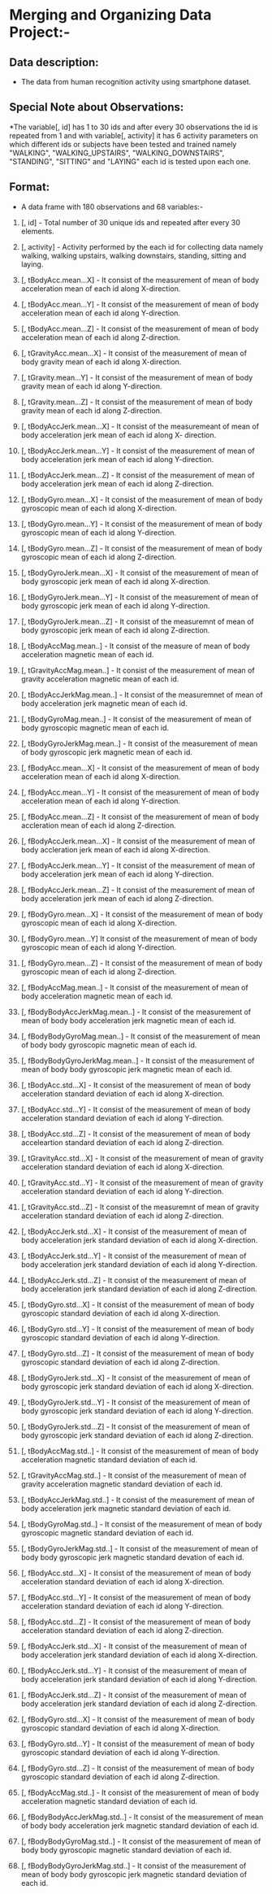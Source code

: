 # Merging and Organizing Data Project:-
## Data description:
* The data from human recognition activity using smartphone dataset.

## Special Note about Observations:
*The variable[, id] has 1 to 30 ids and after every 30 observations the id is repeated from 1 and with variable[, activity] it has 6 activity parameters on which different ids or subjects have been tested and trained namely "WALKING", "WALKING_UPSTAIRS", "WALKING_DOWNSTAIRS", "STANDING", "SITTING" and "LAYING" each id is tested upon each one.

## Format:
* A data frame with 180 observations and 68 variables:-

1. [, id] - Total number of 30 unique ids and repeated after every 30 elements.

2. [, activity] - Activity performed by the each id for collecting data namely walking, walking upstairs, walking downstairs, standing, sitting and laying.

3. [, tBodyAcc.mean...X] - It consist of the measurement of mean of body acceleration mean of each id along X-direction.

4. [, tBodyAcc.mean...Y] - It consist of the measurement of mean of body acceleration mean  of each id along Y-direction.

5. [, tBodyAcc.mean...Z] - It consist of the measurement of mean of body acceleration mean of each id along Z-direction.

6. [, tGravityAcc.mean...X] - It consist of the measurement of mean of body gravity mean of each id along X-direction.

7. [, tGravity.mean...Y] - It consist of the measurement of mean of body gravity mean of each id along Y-direction.

8. [, tGravity.mean...Z] - It consist of the measurement of mean of body gravity mean of each id along Z-direction.

9. [, tBodyAccJerk.mean...X] - It consist of the measuremeant of mean of body acceleration jerk mean of each id along X- direction.

10. [, tBodyAccJerk.mean...Y] - It consist of the measurement of mean of body acceleration jerk mean of each id along Y-direction.

11. [, tBodyAccJerk.mean...Z] - It consist of the measurement of mean of body acceleration jerk mean of each id along Z-direction.

12. [, tBodyGyro.mean...X] - It consist of the measurement of mean of body gyroscopic mean of each id along X-direction.

13. [, tBodyGyro.mean...Y] - It consist of the measurement of mean of body gyroscopic mean of each id along Y-direction.

14. [, tBodyGyro.mean...Z] - It consist of the measurement of mean of body gyroscopic mean of each id along Z-direction.

15. [, tBodyGyroJerk.mean...X] - It consist of the measurement of mean of body gyroscopic jerk mean of each id along X-direction.

16. [, tBodyGyroJerk.mean...Y] - It consist of the measurement of mean of body gyroscopic jerk mean of each id along Y-direction.

17. [, tBodyGyroJerk.mean...Z] - It consist of the measuremnt of mean of body gyroscopic jerk mean of each id along Z-direction.

18. [, tBodyAccMag.mean..] - It consist of the measure of mean of body acceleration magnetic mean of each id.

19. [, tGravityAccMag.mean..] - It consist of the measurement of mean of gravity acceleration magnetic mean of each id.

20. [, tBodyAccJerkMag.mean..] - It consist of the measuremnet of mean of body acceleration jerk magnetic mean of each id.

21. [, tBodyGyroMag.mean..] - It consist of the measurement of mean of body gyroscopic magnetic mean of each id.

22. [, tBodyGyroJerkMag.mean..] - It consist of the measurement of mean of body gyroscopic jerk magnetic mean of each id.

23. [, fBodyAcc.mean...X] - It consist of the measurement of mean of body acceleration mean of each id along X-direction.

24. [, fBodyAcc.mean...Y] - It consist of the measurement of mean of body acceleration mean of each id along Y-direction.

25. [, fBodyAcc.mean...Z] - It consist of the measurement of mean of body accleration mean of each id along Z-direction.

26. [, fBodyAccJerk.mean...X] - It consist of the measurement of mean of body accleration jerk mean of each id along X-direction.

27. [, fBodyAccJerk.mean...Y] - It consist of the measurement of mean of body acceleration jerk mean of each id along Y-direction.

28. [, fBodyAccJerk.mean...Z] - It consist of the measurement of mean of body acceleration jerk mean of each id along Z-direction.

29. [, fBodyGyro.mean...X] - It consist of the measurement of mean of body gyroscopic mean of each id along X-direction.

30. [, fBodyGyro.mean...Y] It consist of the measurement of mean of body gyroscopic mean of each id along Y-direction.

31. [, fBodyGyro.mean...Z] - It consist of the measurement of mean of body gyroscopic mean of each id along Z-direction.

32. [, fBodyAccMag.mean..] - It consist of the measurement of mean of body acceleration magnetic mean of each id.

33. [, fBodyBodyAccJerkMag.mean..] - It consist of the measurement of mean of body body acceleration jerk magnetic mean of each id.

34. [, fBodyBodyGyroMag.mean..] - It consist of the measurement of mean of body body gyroscopic magnetic mean of each id.

35. [, fBodyBodyGyroJerkMag.mean..] - It consist of the measurement of mean of body body gyroscopic jerk magnetic mean of each id.

36. [, tBodyAcc.std...X] - It consist of the measurement of mean of body acceleration standard deviation of each id along X-direction.

37. [, tBodyAcc.std...Y] - It consist of the measurement of mean of body acceleration standard deviation of each id along Y-direction.

38. [, tBodyAcc.std...Z] - It consist of the measurement of mean of body acceleartion standard deviation of each id along Z-direction.

39. [, tGravityAcc.std...X] - It consist of the measurement of mean of gravity acceleration standard deviation of each id along X-direction.

40. [, tGravityAcc.std...Y] - It consist of the measurement of mean of gravity acceleration standard deviation of each id along Y-direction.

41. [, tGravityAcc.std...Z] - It consist of the measuremnt of mean of gravity acceleration standard deviation of each id along Z-direction.

42. [, tBodyAccJerk.std...X] - It consist of the measurement of mean of body acceleration jerk standard deviation of each id along X-direction.

43. [, tBodyAccJerk.std...Y] - It consist of the measurement of mean of body acceleration jerk standard deviation of each id along Y-direction.

44. [, tBodyAccJerk.std...Z] - It consist of the measurement of mean of body acceleration jerk standard deviation of each id along Z-direction.

45. [, tBodyGyro.std...X] - It consist of the measurement of mean of body gyroscopic standard deviation of each id along X-direction.

46. [, tBodyGyro.std...Y] - It consist of the measurement of mean of body gyroscopic standard deviation of each id along Y-direction.

47. [, tBodyGyro.std...Z] - It consist of the measurement of mean of body gyroscopic standard deviation of each id along Z-direction.

48. [, tBodyGyroJerk.std...X] - It consist of the measurement of mean of body gyroscopic jerk standard deviation of each id along X-direction.

49. [, tBodyGyroJerk.std...Y] - It consist of the measurement of mean of body gyroscopic jerk standard deviation of each id along Y-direction.

50. [, tBodyGyroJerk.std...Z] - It consist of the measurement of mean of body gyroscopic jerk standard deviation of each id along Z-direction.

51. [, tBodyAccMag.std..] - It consist of the measurement of mean of body acceleration magnetic standard deviation of each id.

52. [, tGravityAccMag.std..] - It consist of the measurement of mean of gravity acceleration magnetic standard deviation of each id.

53. [, tBodyAccJerkMag.std..] - It consist of the measurement of mean of body acceleration jerk magnetic standard deviation of each id.

54. [, tBodyGyroMag.std..] - It consist of the measurement of mean of body gyroscopic magnetic standard deviation of each id.

55. [, tBodyGyroJerkMag.std..] - It consist of the measurement of mean of body body gyroscopic jerk magnetic standard devation of each id.

56. [, fBodyAcc.std...X] - It consist of the measurement of mean of body acceleration standard deviation of each id along X-direction.

57. [, fBodyAcc.std...Y] - It consist of the measurement of mean of body acceleration standard deviation of each id along Y-direction.

58. [, fBodyAcc.std...Z] - It consist of the measurement of mean of body acceleration standard deviation of each id along Z-direction.

59. [, fBodyAccJerk.std...X] - It consist of the measurement of mean of body acceleration jerk standard deviation of each id along X-direction.

60. [, fBodyAccJerk.std...Y] - It consist of the measurement of mean of body acceleration jerk standard deviation of each id along Y-direction.

61. [, fBodyAccJerk.std...Z] - It consist of the measurement of mean of body acceleration jerk standard deviation of each id along Z-direction.

62. [, fBodyGyro.std...X] - It consist of the measurement of mean of body gyroscopic standard deviation of each id along X-direction.

63. [, fBodyGyro.std...Y] - It consist of the measurement of mean of body gyroscopic standard deviation of each id along Y-direction.

64. [, fBodyGyro.std...Z] - It consist of the measurement of mean of body gyroscopic standard deviation of each id along Z-direction.

65. [, fBodyAccMag.std..] - It consist of the measurement of mean of body acceleration magnetic standard deviation of each id.

66. [, fBodyBodyAccJerkMag.std..] - It consist of the measurement of mean of body body acceleration jerk magnetic standard deviation of each id.

67. [, fBodyBodyGyroMag.std..] - It consist of the measurement of mean of body body gyroscopic magnetic standard deviation of each id.

68. [, fBodyBodyGyroJerkMag.std..] - It consist of the measurement of mean of body body gyroscopic jerk magnetic standard deviation of each id.

